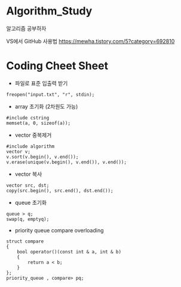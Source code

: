 # Algorithm_Study
알고리즘 공부하자

VS에서 GitHub 사용법
https://mewha.tistory.com/5?category=692810

# Coding Cheet Sheet

* 파일로 표준 입출력 받기
<pre><code>freopen("input.txt", "r", stdin);</code></pre>

* array 초기화 (2차원도 가능)
<pre><code>#include cstring
memset(a, 0, sizeof(a));
</code></pre>

* vector 중복제거
<pre><code>#include algorithm
vector<int> v;
v.sort(v.begin(), v.end());
v.erase(unique(v.begin(), v.end()), v.end());
</code></pre>

* vector 복사
<pre><code>vector<int> src, dst;
copy(src.begin(), src.end(), dst.end());
</code></pre>

* queue 초기화
<pre><code>queue <pair<int, int>> q;
swap(q, emptyq);
</code></pre>

* priority queue compare overloading
<pre><code>struct compare
{
    bool operator()(const int & a, int & b)
    {
        return a < b;
    }
};
priority_queue <int, vector<int>, compare> pq;
</code></pre>
